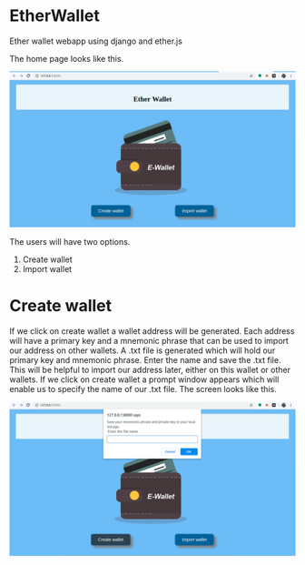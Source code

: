 # EtherWallet
Ether wallet webapp using django and ether.js

The home page looks like this.

![Image of homepage](https://github.com/Allwin12/EtherWallet/blob/master/screenshots/homepage.png)

The users will have two options.    
1. Create wallet
2. Import wallet

# Create wallet

   If we click on create wallet a wallet address will be generated. Each address will have a primary key and a mnemonic phrase that can be used to import our address on other wallets. A .txt file is generated which will hold our primary key and mnemonic phrase. Enter the name and save the .txt file. This will be helpful to import our address later, either on this wallet or other wallets.
   If we click on create wallet a prompt window appears which will enable us to specify the name of our .txt file.
The screen looks like this.

![Image of homepage](https://github.com/Allwin12/EtherWallet/blob/master/screenshots/createwallet.png)
